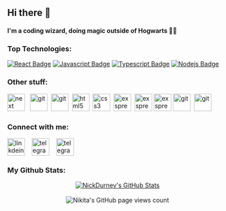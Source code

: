 ## Hi there 👋

#### I'm a coding wizard, doing magic outside of Hogwarts 🧙🏻

### Top Technologies:
[![React Badge](https://img.shields.io/badge/-React-61DBFB?style=for-the-badge&labelColor=black&logo=react&logoColor=61DBFB)](#)
[![Javascript Badge](https://img.shields.io/badge/-Javascript-F0DB4F?style=for-the-badge&labelColor=black&logo=javascript&logoColor=F0DB4F)](#) 
[![Typescript Badge](https://img.shields.io/badge/-Typescript-007acc?style=for-the-badge&labelColor=black&logo=typescript&logoColor=007acc)](#) 
[![Nodejs Badge](https://img.shields.io/badge/-Nodejs-3C873A?style=for-the-badge&labelColor=black&logo=node.js&logoColor=3C873A)](#) 

<h3 align="left">Other stuff:</h3>
<div align="left"> 
<a href="https://nextjs.org/" target="_blank"> <img src="https://cdn.simpleicons.org/nextdotjs/788FBD" alt="next" width="40" height="40"/></a> &nbsp;  
<a href="https://redux.js.org/" target="_blank"> <img src="https://cdn.simpleicons.org/redux/788FBD" alt="git" width="40" height="40"/></a>&nbsp; 
<a href="https://tanstack.com/query/v3/" target="_blank"> <img src="https://cdn.simpleicons.org/reactquery/788FBD" alt="git" width="40" height="40"/></a>&nbsp; 
<a href="https://tailwindcss.com/" target="_blank"> <img src="https://cdn.simpleicons.org/tailwindcss/788FBD" alt="html5" width="40" height="40"/></a>&nbsp;  
  <a href="https://mui.com/" target="_blank"> <img src="https://cdn.simpleicons.org/mui/788FBD" alt="css3" width="40" height="40"/></a>&nbsp;  
  <a href="https://expressjs.com/" target="_blank"> <img src="https://cdn.simpleicons.org/express/788FBD" alt="exspress" width="40" height="40"/></a>&nbsp; 
  <a href="https://nestjs.com/" target="_blank"> <img src="https://cdn.simpleicons.org/nestjs/788FBD" alt="exspress" width="40" height="40"/></a>
  <a href="https://www.mongodb.com/" target="_blank"> <img src="https://cdn.simpleicons.org/mongodb/788FBD" alt="exspress" width="40" height="40"/></a>
<a href="https://git-scm.com/" target="_blank"> <img src="https://cdn.simpleicons.org/git/788FBD" alt="git" width="40" height="40"/></a>&nbsp; 
<a href="https://www.postman.com/" target="_blank"> <img src="https://cdn.simpleicons.org/postman/788FBD" alt="git" width="40" height="40"/></a>
</div>

<h3 align="left">Connect with me:</h3>
<p align="left">
<a href="https://www.linkedin.com/in/nikita-durnev/" target="blank"><img align="center" src="https://banner2.cleanpng.com/20180529/str/avpsm7w6e.webp" alt="linkdein" height="40" width="40"/></a>&nbsp; &nbsp; 
<a href="https://t.me/nick_durnev" target="blank"><img align="center" src="https://cdn.simpleicons.org/telegram/788FBD" alt="telegram" height="40" width="40" /></a>&nbsp; &nbsp; 
<a href="mailto:nickdurnev1@gmail.com" target="blank"><img align="center" src="https://cdn.simpleicons.org/gmail/788FBD" alt="telegram" height="40" width="40" /></a>
</p>

### My Github Stats: 

<div align="center">
  <a href="https://awesome-github-stats.azurewebsites.net/index.html??cardType=level&theme=dark&showIcons=false&preferLogin=false&Title=5A59DD&Text=DAD2FF&Ring=DAD2FF&Background=202830">
    <img  alt="NickDurnev's GitHub Stats" src="https://awesome-github-stats.azurewebsites.net/user-stats/NickDurnev?cardType=level&theme=dark&showIcons=false&preferLogin=false&Title=5A59DD&Text=DAD2FF&Ring=DAD2FF&Background=202830" />
  </a>
</div>
&nbsp; 
<div align="center">
  <img alt="Nikita's GitHub page views count" src="https://u8views.com/api/v1/github/profiles/92080056/views/day-week-month-total-count.svg"/>
</div>
